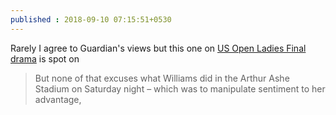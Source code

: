 ```yaml
---
published : 2018-09-10 07:15:51+0530
---
```


Rarely I agree to Guardian's views but this one on [US Open Ladies Final drama](https://www.theguardian.com/sport/blog/2018/sep/09/serena-williams-womens-treatment-tennis-us-open-final) is spot on

> But none of that excuses what Williams did in the Arthur Ashe Stadium on Saturday night – which was to manipulate sentiment to her advantage,
